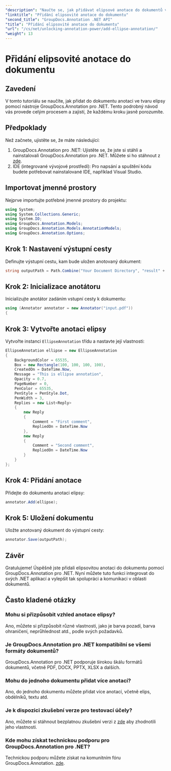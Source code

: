 ```yaml
---
"description": "Naučte se, jak přidávat elipsové anotace do dokumentů v .NET pomocí GroupDocs.Annotation. Vylepšete spolupráci a komunikaci bez námahy."
"linktitle": "Přidání elipsovité anotace do dokumentu"
"second_title": "GroupDocs.Annotation .NET API"
"title": "Přidání elipsovité anotace do dokumentu"
"url": "/cs/net/unlocking-annotation-power/add-ellipse-annotation/"
"weight": 13
---
```


# Přidání elipsovité anotace do dokumentu

## Zavedení
V tomto tutoriálu se naučíte, jak přidat do dokumentu anotaci ve tvaru elipsy pomocí nástroje GroupDocs.Annotation pro .NET. Tento podrobný návod vás provede celým procesem a zajistí, že každému kroku jasně porozumíte.
## Předpoklady
Než začnete, ujistěte se, že máte následující:
1. GroupDocs.Annotation pro .NET: Ujistěte se, že jste si stáhli a nainstalovali GroupDocs.Annotation pro .NET. Můžete si ho stáhnout z [zde](https://releases.groupdocs.com/annotation/net/).
2. IDE (integrované vývojové prostředí): Pro napsání a spuštění kódu budete potřebovat nainstalované IDE, například Visual Studio.

## Importovat jmenné prostory
Nejprve importujte potřebné jmenné prostory do projektu:
```csharp
using System;
using System.Collections.Generic;
using System.IO;
using GroupDocs.Annotation.Models;
using GroupDocs.Annotation.Models.AnnotationModels;
using GroupDocs.Annotation.Options;
```
## Krok 1: Nastavení výstupní cesty
Definujte výstupní cestu, kam bude uložen anotovaný dokument:
```csharp
string outputPath = Path.Combine("Your Document Directory", "result" + Path.GetExtension("input.pdf"));
```
## Krok 2: Inicializace anotátoru
Inicializujte anotátor zadáním vstupní cesty k dokumentu:
```csharp
using (Annotator annotator = new Annotator("input.pdf"))
{
```
## Krok 3: Vytvořte anotaci elipsy
Vytvořte instanci `EllipseAnnotation` třídu a nastavte její vlastnosti:
```csharp
EllipseAnnotation ellipse = new EllipseAnnotation
{
    BackgroundColor = 65535,
    Box = new Rectangle(100, 100, 100, 100),
    CreatedOn = DateTime.Now,
    Message = "This is ellipse annotation",
    Opacity = 0.7,
    PageNumber = 0,
    PenColor = 65535,
    PenStyle = PenStyle.Dot,
    PenWidth = 3,
    Replies = new List<Reply>
    {
        new Reply
        {
            Comment = "First comment",
            RepliedOn = DateTime.Now
        },
        new Reply
        {
            Comment = "Second comment",
            RepliedOn = DateTime.Now
        }
    }
};
```
## Krok 4: Přidání anotace
Přidejte do dokumentu anotaci elipsy:
```csharp
annotator.Add(ellipse);
```
## Krok 5: Uložení dokumentu
Uložte anotovaný dokument do výstupní cesty:
```csharp
annotator.Save(outputPath);
```

## Závěr
Gratulujeme! Úspěšně jste přidali elipsovitou anotaci do dokumentu pomocí GroupDocs.Annotation pro .NET. Nyní můžete tuto funkci integrovat do svých .NET aplikací a vylepšit tak spolupráci a komunikaci v oblasti dokumentů.
## Často kladené otázky
### Mohu si přizpůsobit vzhled anotace elipsy?
Ano, můžete si přizpůsobit různé vlastnosti, jako je barva pozadí, barva ohraničení, neprůhlednost atd., podle svých požadavků.
### Je GroupDocs.Annotation pro .NET kompatibilní se všemi formáty dokumentů?
GroupDocs.Annotation pro .NET podporuje širokou škálu formátů dokumentů, včetně PDF, DOCX, PPTX, XLSX a dalších.
### Mohu do jednoho dokumentu přidat více anotací?
Ano, do jednoho dokumentu můžete přidat více anotací, včetně elips, obdélníků, textu atd.
### Je k dispozici zkušební verze pro testovací účely?
Ano, můžete si stáhnout bezplatnou zkušební verzi z [zde](https://releases.groupdocs.com/) aby zhodnotili jeho vlastnosti.
### Kde mohu získat technickou podporu pro GroupDocs.Annotation pro .NET?
Technickou podporu můžete získat na komunitním fóru GroupDocs.Annotation. [zde](https://forum.groupdocs.com/c/annotation/10).
